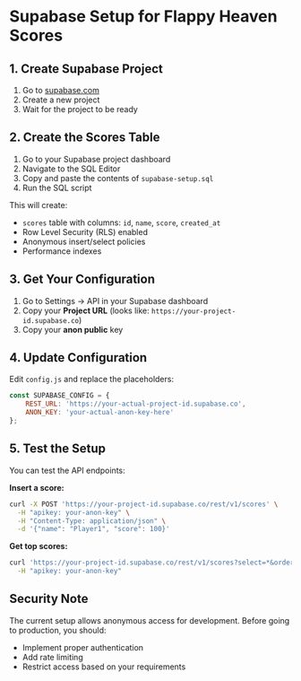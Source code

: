 # Supabase Setup for Flappy Heaven Scores

## 1. Create Supabase Project

1. Go to [supabase.com](https://supabase.com)
2. Create a new project
3. Wait for the project to be ready

## 2. Create the Scores Table

1. Go to your Supabase project dashboard
2. Navigate to the SQL Editor
3. Copy and paste the contents of `supabase-setup.sql`
4. Run the SQL script

This will create:
- `scores` table with columns: `id`, `name`, `score`, `created_at`
- Row Level Security (RLS) enabled
- Anonymous insert/select policies
- Performance indexes

## 3. Get Your Configuration

1. Go to Settings → API in your Supabase dashboard
2. Copy your **Project URL** (looks like: `https://your-project-id.supabase.co`)
3. Copy your **anon public** key

## 4. Update Configuration

Edit `config.js` and replace the placeholders:

```javascript
const SUPABASE_CONFIG = {
    REST_URL: 'https://your-actual-project-id.supabase.co',
    ANON_KEY: 'your-actual-anon-key-here'
};
```

## 5. Test the Setup

You can test the API endpoints:

**Insert a score:**
```bash
curl -X POST 'https://your-project-id.supabase.co/rest/v1/scores' \
  -H "apikey: your-anon-key" \
  -H "Content-Type: application/json" \
  -d '{"name": "Player1", "score": 100}'
```

**Get top scores:**
```bash
curl 'https://your-project-id.supabase.co/rest/v1/scores?select=*&order=score.desc&limit=10' \
  -H "apikey: your-anon-key"
```

## Security Note

The current setup allows anonymous access for development. Before going to production, you should:
- Implement proper authentication
- Add rate limiting
- Restrict access based on your requirements
